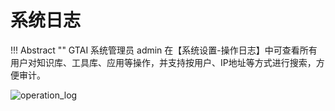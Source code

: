# 系统日志 

!!! Abstract "" 
    GTAI 系统管理员 admin 在【系统设置-操作日志】中可查看所有用户对知识库、工具库、应用等操作，并支持按用户、IP地址等方式进行搜索，方便审计。

![operation_log](../../img/system/opeartion_log.png)  

